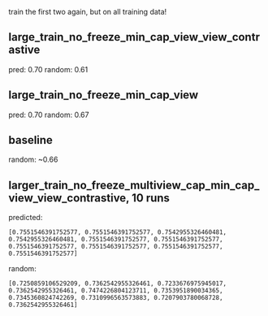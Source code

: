 train the first two again, but on all training data!
## large_train_no_freeze_min_cap_view_view_contrastive
pred:   0.70
random: 0.61

## large_train_no_freeze_min_cap_view
pred:   0.70
random: 0.67

## baseline
random: ~0.66




## larger_train_no_freeze_multiview_cap_min_cap_view_view_contrastive, 10 runs
predicted:

`[0.7551546391752577, 0.7551546391752577, 0.7542955326460481, 0.7542955326460481, 0.7551546391752577, 0.7551546391752577, 0.7551546391752577, 0.7551546391752577, 0.7551546391752577, 0.7551546391752577]`

random:

`[0.7250859106529209, 0.7362542955326461, 0.7233676975945017, 0.7362542955326461, 0.7474226804123711, 0.7353951890034365, 0.7345360824742269, 0.7310996563573883, 0.7207903780068728, 0.7362542955326461]`